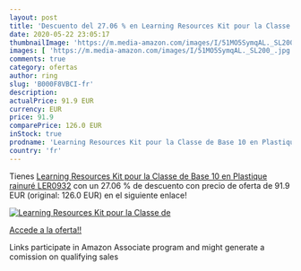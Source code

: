 ```yaml
---
layout: post
title: 'Descuento del 27.06 % en Learning Resources Kit pour la Classe de'
date: 2020-05-22 23:05:17
thumbnailImage: 'https://m.media-amazon.com/images/I/51MO5SymqAL._SL200_.jpg'
images: [ 'https://m.media-amazon.com/images/I/51MO5SymqAL._SL200_.jpg' ]
comments: true
category: ofertas
author: ring
slug: 'B000F8VBCI-fr'
description:
actualPrice: 91.9 EUR
currency: EUR
price: 91.9
comparePrice: 126.0 EUR
inStock: true
prodname: 'Learning Resources Kit pour la Classe de Base 10 en Plastique rainuré  LER0932'
country: 'fr'
---
```


Tienes [Learning Resources Kit pour la Classe de Base 10 en Plastique rainuré  LER0932](https://www.amazon.fr/dp/B000F8VBCI/?tag=tolees0d-21) con un 27.06 % de descuento con precio de oferta de 91.9 EUR (original: 126.0 EUR) en el siguiente enlace!

[![Learning Resources Kit pour la Classe de](https://m.media-amazon.com/images/I/51MO5SymqAL._SL200_.jpg)](https://www.amazon.fr/dp/B000F8VBCI/?tag=tolees0d-21)

[Accede a la oferta!!](https://www.amazon.fr/dp/B000F8VBCI/?tag=tolees0d-21)

Links participate in Amazon Associate program and might generate a comission on qualifying sales



